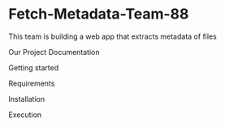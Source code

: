 # Fetch-Metadata-Team-88

This team is building a web app that extracts metadata of files

Our Project Documentation

Getting started

Requirements

Installation

Execution
